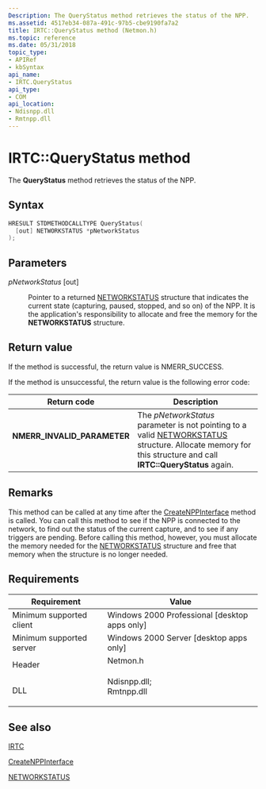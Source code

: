 ```yaml
---
Description: The QueryStatus method retrieves the status of the NPP.
ms.assetid: 4517eb34-087a-491c-97b5-cbe9190fa7a2
title: IRTC::QueryStatus method (Netmon.h)
ms.topic: reference
ms.date: 05/31/2018
topic_type: 
- APIRef
- kbSyntax
api_name: 
- IRTC.QueryStatus
api_type: 
- COM
api_location: 
- Ndisnpp.dll
- Rmtnpp.dll
---
```


# IRTC::QueryStatus method

The **QueryStatus** method retrieves the status of the NPP.

## Syntax


```C++
HRESULT STDMETHODCALLTYPE QueryStatus(
  [out] NETWORKSTATUS *pNetworkStatus
);
```



## Parameters

<dl> <dt>

*pNetworkStatus* \[out\]
</dt> <dd>

Pointer to a returned [NETWORKSTATUS](networkstatus.md) structure that indicates the current state (capturing, paused, stopped, and so on) of the NPP. It is the application's responsibility to allocate and free the memory for the **NETWORKSTATUS** structure.

</dd> </dl>

## Return value

If the method is successful, the return value is NMERR\_SUCCESS.

If the method is unsuccessful, the return value is the following error code:



| Return code                                                                                              | Description                                                                                                                                                                                 |
|----------------------------------------------------------------------------------------------------------|---------------------------------------------------------------------------------------------------------------------------------------------------------------------------------------------|
| <dl> <dt>**NMERR\_INVALID\_PARAMETER**</dt> </dl> | The *pNetworkStatus* parameter is not pointing to a valid [NETWORKSTATUS](networkstatus.md) structure. Allocate memory for this structure and call **IRTC::QueryStatus** again.<br/> |



 

## Remarks

This method can be called at any time after the [CreateNPPInterface](createnppinterface.md) method is called. You can call this method to see if the NPP is connected to the network, to find out the status of the current capture, and to see if any triggers are pending. Before calling this method, however, you must allocate the memory needed for the [NETWORKSTATUS](networkstatus.md) structure and free that memory when the structure is no longer needed.

## Requirements



| Requirement | Value |
|-------------------------------------|----------------------------------------------------------------------------------------------------------------------------------------------------------|
| Minimum supported client<br/> | Windows 2000 Professional \[desktop apps only\]<br/>                                                                                               |
| Minimum supported server<br/> | Windows 2000 Server \[desktop apps only\]<br/>                                                                                                     |
| Header<br/>                   | <dl> <dt>Netmon.h</dt> </dl>                                                                      |
| DLL<br/>                      | <dl> <dt>Ndisnpp.dll; </dt> <dt>Rmtnpp.dll</dt> </dl> |



## See also

<dl> <dt>

[IRTC](irtc.md)
</dt> <dt>

[CreateNPPInterface](createnppinterface.md)
</dt> <dt>

[NETWORKSTATUS](networkstatus.md)
</dt> </dl>

 

 




